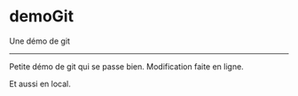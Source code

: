 # demoGit
Une démo de git
_______________
Petite démo de git qui se passe bien.
Modification faite en ligne.

Et aussi en local.
